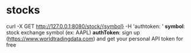 # stocks

curl -X GET http://127.0.0.1:8080/stock/{symbol} -H 'authtoken: <token>'
**symbol**: stock exchange symbol (ex: AAPL)
**authToken**: sign up (https://www.worldtradingdata.com) and get your personal API token for free 